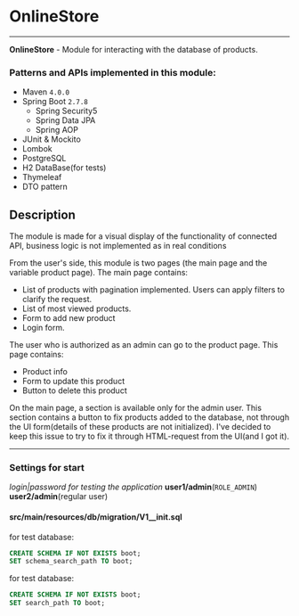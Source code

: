 # OnlineStore
___
**OnlineStore** - Module for interacting with the database of products.

### Patterns and APIs implemented in this module:
- Maven ```4.0.0```
- Spring Boot ```2.7.8```
  - Spring Security5
  - Spring Data JPA
  - Spring AOP
- JUnit & Mockito
- Lombok
- PostgreSQL
- H2 DataBase(for tests)
- Thymeleaf
- DTO pattern

## Description

The module is made for a visual display of the functionality of connected API, business logic is not implemented as in real conditions

From the user's side, this module is two pages (the main page and the variable product page). 
The main page contains:
- List of products with pagination implemented. Users can apply filters to clarify the request. 
- List of most viewed products.
- Form to add new product
- Login form.

The user who is authorized as an admin can go to the product page. This page contains:
- Product info
- Form to update this product
- Button to delete this product

On the main page, a section is available only for the admin user. 
This section contains a button to fix products added to the database, not through the UI form(details of these products are not initialized). 
I've decided to keep this issue to try to fix it through HTML-request from the UI(and I got it).

___
### Settings for start

*login|password for testing the application* **user1/admin**(```ROLE_ADMIN```) **user2/admin**(regular user)

#### src/main/resources/db/migration/V1__init.sql

for test database:
```SQL
CREATE SCHEMA IF NOT EXISTS boot;
SET schema_search_path TO boot;
```

for test database:
```SQL
CREATE SCHEMA IF NOT EXISTS boot;
SET search_path TO boot;
```
